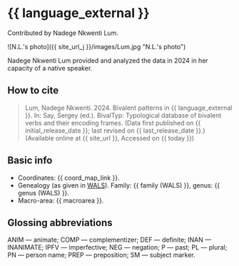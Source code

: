 # {{ language_external }}
Contributed by Nadege Nkwenti Lum.

![N.L.'s photo]({{ site_url_j }}/images/Lum.jpg "N.L.'s photo")

Nadege Nkwenti Lum provided and analyzed the data in 2024 in her capacity of a native speaker.

## How to cite
> Lum, Nadege Nkwenti. 2024. Bivalent patterns in {{ language_external }}. 
> In: Say, Sergey (ed.). BivalTyp: Typological database of bivalent verbs and their encoding frames. 
> (Data first published on {{ initial_release_date }}; last revised on {{ last_release_date }}.) 
> (Available online at {{ site_url }}, Accessed on {{ today }})

## Basic info
- Coordinates: {{ coord_map_link }}.
- Genealogy (as given in [WALS](https://wals.info/)). Family: {{ family (WALS) }}, genus: {{ genus (WALS) }}.
- Macro-area: {{ macroarea }}. 

## Glossing abbreviations
ANIM — animate; COMP — complementizer; DEF — definite; INAN — INANIMATE; IPFV — imperfective; NEG — negation; P — past; PL — plural; PN — person name; PREP — preposition; SM — subject marker. 
